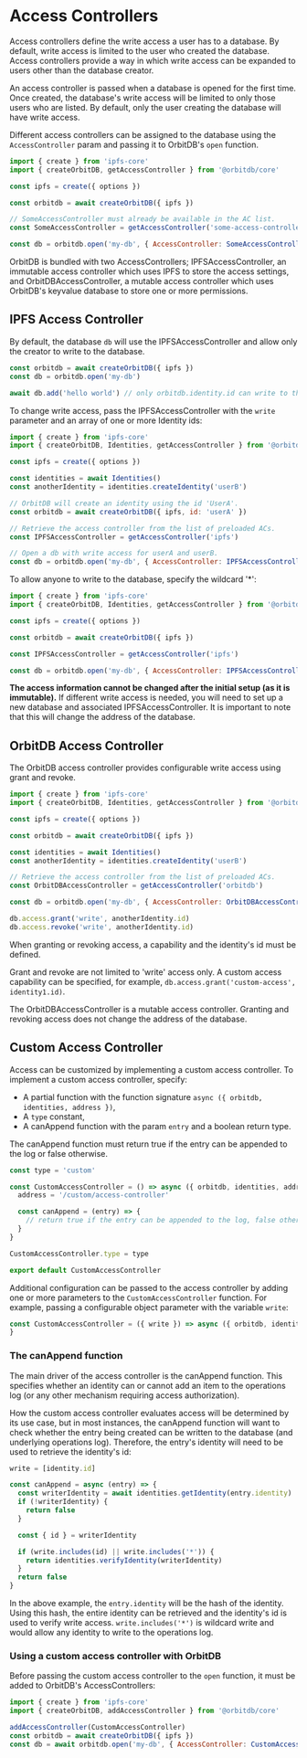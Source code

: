 # Access Controllers

Access controllers define the write access a user has to a database. By default, write access is limited to the user who created the database. Access controllers provide a way in which write access can be expanded to users other than the database creator.

An access controller is passed when a database is opened for the first time. Once created, the database's write access will be limited to only those users who are listed. By default, only the user creating the database will have write access.

Different access controllers can be assigned to the database using the `AccessController` param and passing it to OrbitDB's `open` function.

```js
import { create } from 'ipfs-core'
import { createOrbitDB, getAccessController } from '@orbitdb/core'

const ipfs = create({ options })

const orbitdb = await createOrbitDB({ ipfs })

// SomeAccessController must already be available in the AC list.
const SomeAccessController = getAccessController('some-access-controller')

const db = orbitdb.open('my-db', { AccessController: SomeAccessController() })
```

OrbitDB is bundled with two AccessControllers; IPFSAccessController, an immutable access controller which uses IPFS to store the access settings, and OrbitDBAccessController, a mutable access controller which uses OrbitDB's keyvalue database to store one or more permissions.

## IPFS Access Controller

By default, the database `db` will use the IPFSAccessController and allow only the creator to write to the database.

```js
const orbitdb = await createOrbitDB({ ipfs })
const db = orbitdb.open('my-db')

await db.add('hello world') // only orbitdb.identity.id can write to the db.
```

To change write access, pass the IPFSAccessController with the `write` parameter and an array of one or more Identity ids:

```js
import { create } from 'ipfs-core'
import { createOrbitDB, Identities, getAccessController } from '@orbitdb/core'

const ipfs = create({ options })

const identities = await Identities()
const anotherIdentity = identities.createIdentity('userB')

// OrbitDB will create an identity using the id 'UserA'.
const orbitdb = await createOrbitDB({ ipfs, id: 'userA' })

// Retrieve the access controller from the list of preloaded ACs.
const IPFSAccessController = getAccessController('ipfs')

// Open a db with write access for userA and userB.
const db = orbitdb.open('my-db', { AccessController: IPFSAccessController({ write: [orbitdb.identity.id, anotherIdentity.id]) })
```

To allow anyone to write to the database, specify the wildcard '*':

```js
import { create } from 'ipfs-core'
import { createOrbitDB, Identities, getAccessController } from '@orbitdb/core'

const ipfs = create({ options })

const orbitdb = await createOrbitDB({ ipfs })

const IPFSAccessController = getAccessController('ipfs')

const db = orbitdb.open('my-db', { AccessController: IPFSAccessController({ write: ['*'] }) })
```

**The access information cannot be changed after the initial setup (as it is immutable).** If different write access is needed, you will need to set up a new database and associated IPFSAccessController. It is important to note that this will change the address of the database.

## OrbitDB Access Controller

The OrbitDB access controller provides configurable write access using grant and revoke.

```js
import { create } from 'ipfs-core'
import { createOrbitDB, Identities, getAccessController } from '@orbitdb/core'

const ipfs = create({ options })

const orbitdb = await createOrbitDB({ ipfs })

const identities = await Identities()
const anotherIdentity = identities.createIdentity('userB')

// Retrieve the access controller from the list of preloaded ACs.
const OrbitDBAccessController = getAccessController('orbitdb')

const db = orbitdb.open('my-db', { AccessController: OrbitDBAccessController({ write: [orbitdb.identity.id, anotherIdentity.id]) })

db.access.grant('write', anotherIdentity.id)
db.access.revoke('write', anotherIdentity.id)
```

When granting or revoking access, a capability and the identity's id must be defined.

Grant and revoke are not limited to 'write' access only. A custom access capability can be specified, for example, `db.access.grant('custom-access', identity1.id)`.

The OrbitDBAccessController is a mutable access controller. Granting and revoking access does not change the address of the database.

## Custom Access Controller

Access can be customized by implementing a custom access controller. To implement a custom access controller, specify:

- A partial function with the function signature `async ({ orbitdb, identities, address })`,
- A `type` constant,
- A canAppend function with the param `entry` and a boolean return type.

The canAppend function must return true if the entry can be appended to the log or false otherwise.

```js
const type = 'custom'

const CustomAccessController = () => async ({ orbitdb, identities, address }) => {
  address = '/custom/access-controller'

  const canAppend = (entry) => {
    // return true if the entry can be appended to the log, false otherwise.
  }
}

CustomAccessController.type = type

export default CustomAccessController
```

Additional configuration can be passed to the access controller by adding one or more parameters to the `CustomAccessController` function. For example, passing a configurable object parameter with the variable `write`:

```js
const CustomAccessController = ({ write }) => async ({ orbitdb, identities, address }) => {
}
```

### The canAppend function

The main driver of the access controller is the canAppend function. This specifies whether an identity can or cannot add an item to the operations log (or any other mechanism requiring access authorization).

How the custom access controller evaluates access will be determined by its use case, but in most instances, the canAppend function will want to check whether the entry being created can be written to the database (and underlying operations log). Therefore, the entry's identity will need to be used to retrieve the identity's id:

```js
write = [identity.id]

const canAppend = async (entry) => {
  const writerIdentity = await identities.getIdentity(entry.identity)
  if (!writerIdentity) {
    return false
  }

  const { id } = writerIdentity

  if (write.includes(id) || write.includes('*')) {
    return identities.verifyIdentity(writerIdentity)
  }
  return false
}
```

In the above example, the `entry.identity` will be the hash of the identity. Using this hash, the entire identity can be retrieved and the identity's id is used to verify write access. `write.includes('*')` is wildcard write and would allow any identity to write to the operations log.

### Using a custom access controller with OrbitDB

Before passing the custom access controller to the `open` function, it must be added to OrbitDB's AccessControllers:

```js
import { create } from 'ipfs-core'
import { createOrbitDB, addAccessController } from '@orbitdb/core'

addAccessController(CustomAccessController)
const orbitdb = await createOrbitDB({ ipfs })
const db = await orbitdb.open('my-db', { AccessController: CustomAccessController(params) })
```